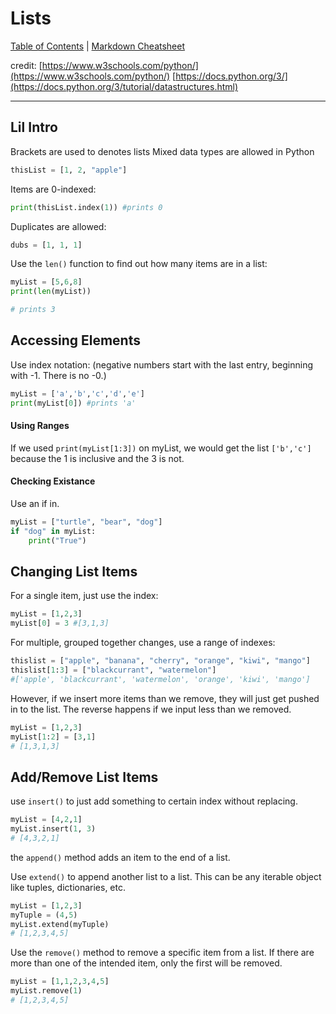 # Lists

[Table of Contents](../../README.md) | [Markdown Cheatsheet](../../Markdown%20Cheatsheet.md)

credit: 
[https://www.w3schools.com/python/](https://www.w3schools.com/python/)
[https://docs.python.org/3/](https://docs.python.org/3/tutorial/datastructures.html)
___

## Lil Intro

Brackets are used to denotes lists
Mixed data types are allowed in Python

```python
thisList = [1, 2, "apple"]
```

Items are 0-indexed:

```python
print(thisList.index(1)) #prints 0
```

Duplicates are allowed:

```python
dubs = [1, 1, 1]
```

Use the `len()` function to find out how many items are in a list:

```python
myList = [5,6,8]
print(len(myList))

# prints 3
```

## Accessing Elements

Use index notation:
(negative numbers start with the last entry, beginning with -1. There is no -0.)

```python 
myList = ['a','b','c','d','e']
print(myList[0]) #prints 'a'
```

#### Using Ranges

If we used `print(myList[1:3])` on myList, we would get the list `['b','c']` because the 1 is inclusive and the 3 is not.

#### Checking Existance
Use an if in.

```python
myList = ["turtle", "bear", "dog"]
if "dog" in myList:
	print("True")
```


## Changing List Items

For a single item, just use the index:
```python
myList = [1,2,3]
myList[0] = 3 #[3,1,3]
```

For multiple, grouped together changes, use a range of indexes:
```python
thislist = ["apple", "banana", "cherry", "orange", "kiwi", "mango"]  
thislist[1:3] = ["blackcurrant", "watermelon"]  
#['apple', 'blackcurrant', 'watermelon', 'orange', 'kiwi', 'mango']
```

However, if we insert more items than we remove, they will just get pushed in to the list. The reverse happens if we input less than we removed.
```python
myList = [1,2,3]
myList[1:2] = [3,1]
# [1,3,1,3]
```

## Add/Remove List Items

use `insert()` to just add something to certain index without replacing.
```python
myList = [4,2,1]
myList.insert(1, 3)
# [4,3,2,1]
```

the `append()` method adds an item to the end of a list.

Use `extend()` to append another list to a list. This can be any iterable object like tuples, dictionaries, etc. 
```python
myList = [1,2,3]
myTuple = (4,5)
myList.extend(myTuple)
# [1,2,3,4,5]
```

Use the `remove()` method to remove a specific item from a list. If there are more than one of the intended item, only the first will be removed. 
```python
myList = [1,1,2,3,4,5]
myList.remove(1)
# [1,2,3,4,5]
```

